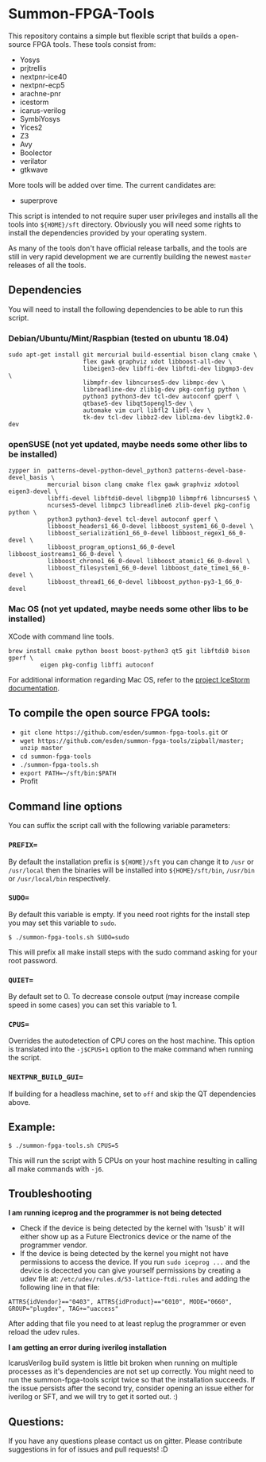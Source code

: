 # Summon-FPGA-Tools

This repository contains a simple but flexible script that builds a open-source
FPGA tools. These tools consist from:

* Yosys
* prjtrellis
* nextpnr-ice40
* nextpnr-ecp5
* arachne-pnr
* icestorm
* icarus-verilog
* SymbiYosys
* Yices2
* Z3
* Avy
* Boolector
* verilator
* gtkwave

More tools will be added over time. The current candidates are:

* superprove

This script is intended to not require super user privileges and installs all
the tools into `${HOME}/sft` directory. Obviously you will need some rights to
install the dependencies provided by your operating system.

As many of the tools don't have official release tarballs, and the tools are
still in very rapid development we are currently building the newest `master`
releases of all the tools.

## Dependencies

You will need to install the following dependencies to be able to run this
script.

### Debian/Ubuntu/Mint/Raspbian (tested on ubuntu 18.04)

```
sudo apt-get install git mercurial build-essential bison clang cmake \
                     flex gawk graphviz xdot libboost-all-dev \
                     libeigen3-dev libffi-dev libftdi-dev libgmp3-dev \
                     libmpfr-dev libncurses5-dev libmpc-dev \
                     libreadline-dev zlib1g-dev pkg-config python \
                     python3 python3-dev tcl-dev autoconf gperf \
                     qtbase5-dev libqt5opengl5-dev \
                     automake vim curl libfl2 libfl-dev \
                     tk-dev tcl-dev libbz2-dev liblzma-dev libgtk2.0-dev
```

### openSUSE (not yet updated, maybe needs some other libs to be installed)

```
zypper in  patterns-devel-python-devel_python3 patterns-devel-base-devel_basis \
           mercurial bison clang cmake flex gawk graphviz xdotool eigen3-devel \
           libffi-devel libftdi0-devel libgmp10 libmpfr6 libncurses5 \
           ncurses5-devel libmpc3 libreadline6 zlib-devel pkg-config python \
           python3 python3-devel tcl-devel autoconf gperf \
           libboost_headers1_66_0-devel libboost_system1_66_0-devel \
           libboost_serialization1_66_0-devel libboost_regex1_66_0-devel \
           libboost_program_options1_66_0-devel libboost_iostreams1_66_0-devel \
           libboost_chrono1_66_0-devel libboost_atomic1_66_0-devel \
           libboost_filesystem1_66_0-devel libboost_date_time1_66_0-devel \
           libboost_thread1_66_0-devel libboost_python-py3-1_66_0-devel
```

### Mac OS (not yet updated, maybe needs some other libs to be installed)

XCode with command line tools.

```
brew install cmake python boost boost-python3 qt5 git libftdi0 bison gperf \
	     eigen pkg-config libffi autoconf
```

For additional information regarding Mac OS, refer to the [project IceStorm
documentation](http://www.clifford.at/icestorm/notes_osx.html).

## To compile the open source FPGA tools:

* `git clone https://github.com/esden/summon-fpga-tools.git`
 or
* `wget https://github.com/esden/summon-fpga-tools/zipball/master; unzip master`
* `cd summon-fpga-tools`
* `./summon-fpga-tools.sh`
* `export PATH=~/sft/bin:$PATH`
* Profit

## Command line options

You can suffix the script call with the following variable parameters:

### `PREFIX=`

By default the installation prefix is `${HOME}/sft` you can change it to `/usr`
or `/usr/local` then the binaries will be installed into `${HOME}/sft/bin`,
`/usr/bin` or `/usr/local/bin` respectively.

### `SUDO=`

By default this variable is empty. If you need root rights for the install
step you may set this variable to `sudo`.

```
$ ./summon-fpga-tools.sh SUDO=sudo
```

This will prefix all make install steps with the sudo command asking for
your root password.

### `QUIET=`

By default set to 0. To decrease console output (may increase compile speed
in some cases) you can set this variable to 1.

### `CPUS=`

Overrides the autodetection of CPU cores on the host machine. This option
is translated into the `-j$CPUS+1` option to the make command when running
the script.

### `NEXTPNR_BUILD_GUI=`

If building for a headless machine, set to `off` and skip the QT dependencies
above.

## Example:

```
$ ./summon-fpga-tools.sh CPUS=5
```

This will run the script with 5 CPUs on your host machine resulting in calling
all make commands with `-j6`.

## Troubleshooting

**I am running iceprog and the programmer is not being detected**

* Check if the device is being detected by the kernel with 'lsusb' it will
  either show up as a Future Electronics device or the name of the programmer
  vendor.
* If the device is being detected by the kernel you might not have permissions
  to access the device. If you run `sudo iceprog ...` and the device is
  decected you can give yourself permissions by creating a udev file at:
  `/etc/udev/rules.d/53-lattice-ftdi.rules` and adding the following line in
  that file:
```
ATTRS{idVendor}=="0403", ATTRS{idProduct}=="6010", MODE="0660", GROUP="plugdev", TAG+="uaccess"
```
After adding that file you need to at least replug the programmer or even
reload the udev rules.

**I am getting an error during iverilog installation**

IcarusVerilog build system is little bit broken when running on multiple
processes as it's dependencies are not set up correctly. You might need to run
the summon-fpga-tools script twice so that the installation succeeds. If the
issue persists after the second try, consider opening an issue either for
iverilog or SFT, and we will try to get it sorted out. :)

## Questions:

If you have any questions please contact us on gitter. Please contribute
suggestions in for of issues and pull requests! :D

